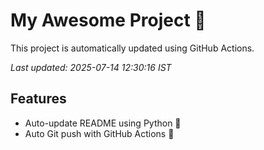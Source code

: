 # My Awesome Project 🚀

This project is automatically updated using GitHub Actions.

_Last updated: 2025-07-14 12:30:16 IST_

## Features
- Auto-update README using Python 🐍
- Auto Git push with GitHub Actions 🤖
